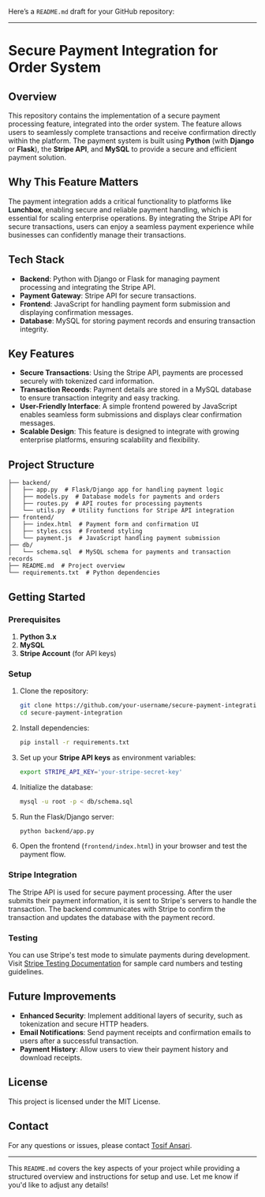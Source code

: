 Here’s a `README.md` draft for your GitHub repository:

---

# Secure Payment Integration for Order System

## Overview

This repository contains the implementation of a secure payment processing feature, integrated into the order system. The feature allows users to seamlessly complete transactions and receive confirmation directly within the platform. The payment system is built using **Python** (with **Django** or **Flask**), the **Stripe API**, and **MySQL** to provide a secure and efficient payment solution.

## Why This Feature Matters

The payment integration adds a critical functionality to platforms like **Lunchbox**, enabling secure and reliable payment handling, which is essential for scaling enterprise operations. By integrating the Stripe API for secure transactions, users can enjoy a seamless payment experience while businesses can confidently manage their transactions.

## Tech Stack

- **Backend**: Python with Django or Flask for managing payment processing and integrating the Stripe API.
- **Payment Gateway**: Stripe API for secure transactions.
- **Frontend**: JavaScript for handling payment form submission and displaying confirmation messages.
- **Database**: MySQL for storing payment records and ensuring transaction integrity.

## Key Features

- **Secure Transactions**: Using the Stripe API, payments are processed securely with tokenized card information.
- **Transaction Records**: Payment details are stored in a MySQL database to ensure transaction integrity and easy tracking.
- **User-Friendly Interface**: A simple frontend powered by JavaScript enables seamless form submissions and displays clear confirmation messages.
- **Scalable Design**: This feature is designed to integrate with growing enterprise platforms, ensuring scalability and flexibility.

## Project Structure

```
├── backend/
│   ├── app.py  # Flask/Django app for handling payment logic
│   ├── models.py  # Database models for payments and orders
│   ├── routes.py  # API routes for processing payments
│   └── utils.py  # Utility functions for Stripe API integration
├── frontend/
│   ├── index.html  # Payment form and confirmation UI
│   ├── styles.css  # Frontend styling
│   └── payment.js  # JavaScript handling payment submission
├── db/
│   └── schema.sql  # MySQL schema for payments and transaction records
├── README.md  # Project overview
└── requirements.txt  # Python dependencies
```

## Getting Started

### Prerequisites

1. **Python 3.x**
2. **MySQL**
3. **Stripe Account** (for API keys)

### Setup

1. Clone the repository:
   ```bash
   git clone https://github.com/your-username/secure-payment-integration.git
   cd secure-payment-integration
   ```

2. Install dependencies:
   ```bash
   pip install -r requirements.txt
   ```

3. Set up your **Stripe API keys** as environment variables:
   ```bash
   export STRIPE_API_KEY='your-stripe-secret-key'
   ```

4. Initialize the database:
   ```bash
   mysql -u root -p < db/schema.sql
   ```

5. Run the Flask/Django server:
   ```bash
   python backend/app.py
   ```

6. Open the frontend (`frontend/index.html`) in your browser and test the payment flow.

### Stripe Integration

The Stripe API is used for secure payment processing. After the user submits their payment information, it is sent to Stripe's servers to handle the transaction. The backend communicates with Stripe to confirm the transaction and updates the database with the payment record.

### Testing

You can use Stripe's test mode to simulate payments during development. Visit [Stripe Testing Documentation](https://stripe.com/docs/testing) for sample card numbers and testing guidelines.

## Future Improvements

- **Enhanced Security**: Implement additional layers of security, such as tokenization and secure HTTP headers.
- **Email Notifications**: Send payment receipts and confirmation emails to users after a successful transaction.
- **Payment History**: Allow users to view their payment history and download receipts.

## License

This project is licensed under the MIT License.

## Contact

For any questions or issues, please contact [Tosif Ansari](mailto:tosif1355@gmail.com).

---

This `README.md` covers the key aspects of your project while providing a structured overview and instructions for setup and use. Let me know if you'd like to adjust any details!
